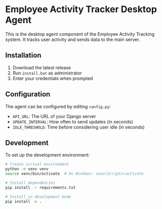 # Employee Activity Tracker Desktop Agent

This is the desktop agent component of the Employee Activity Tracking system. It tracks user activity and sends data to the main server.

## Installation

1. Download the latest release
2. Run `install.bat` as administrator
3. Enter your credentials when prompted

## Configuration

The agent can be configured by editing `config.py`:
- `API_URL`: The URL of your Django server
- `UPDATE_INTERVAL`: How often to send updates (in seconds)
- `IDLE_THRESHOLD`: Time before considering user idle (in seconds)

## Development

To set up the development environment:

```bash
# Create virtual environment
python -m venv venv
source venv/bin/activate  # On Windows: venv\Scripts\activate

# Install dependencies
pip install -r requirements.txt

# Install in development mode
pip install -e .
```